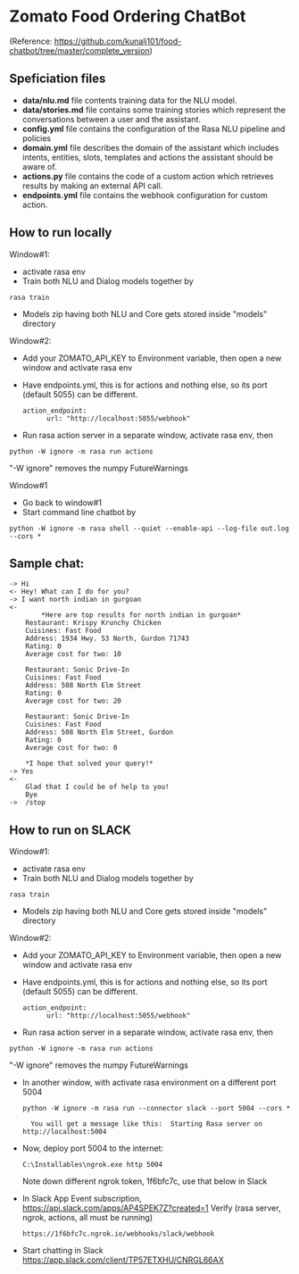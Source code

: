 # Zomato Food Ordering ChatBot 
(Reference: https://github.com/kunalj101/food-chatbot/tree/master/complete_version)


## Speficiation files

- **data/nlu.md** file contents training data for the NLU model.
- **data/stories.md** file contains some training stories which represent the conversations between a user and the assistant. 
- **config.yml** file contains the configuration of the Rasa NLU pipeline and policies
- **domain.yml** file describes the domain of the assistant which includes intents, entities, slots, templates and actions the assistant should be aware of.  
- **actions.py** file contains the code of a custom action which retrieves results by making an external API call.
- **endpoints.yml** file contains the webhook configuration for custom action.  

## How to run locally

Window#1:
- activate rasa env
- Train both NLU and Dialog models together by 
```
rasa train
```
- Models zip having both NLU and Core gets stored inside "models" directory

Window#2:
- Add your ZOMATO_API_KEY to Environment variable, then open a new window and activate rasa env
- Have endpoints.yml, this is for actions and nothing else, so its port (default 5055) can be different.
	```
	action_endpoint:
		  url: "http://localhost:5055/webhook"
	```			

- Run rasa action server in a separate window, activate rasa env, then 
```
python -W ignore -m rasa run actions
```
"-W ignore" removes the numpy FutureWarnings

Window#1
- Go back to window#1
- Start command line chatbot by 
```
python -W ignore -m rasa shell --quiet --enable-api --log-file out.log --cors *	
```

## Sample chat:
	-> Hi
	<- Hey! What can I do for you?
	-> I want north indian in gurgoan
	<-
			*Here are top results for north indian in gurgoan*
		Restaurant: Krispy Krunchy Chicken
		Cuisines: Fast Food
		Address: 1934 Hwy. 53 North, Gurdon 71743
		Rating: 0
		Average cost for two: 10

		Restaurant: Sonic Drive-In
		Cuisines: Fast Food
		Address: 508 North Elm Street
		Rating: 0
		Average cost for two: 20

		Restaurant: Sonic Drive-In
		Cuisines: Fast Food
		Address: 508 North Elm Street, Gurdon
		Rating: 0
		Average cost for two: 0

		*I hope that solved your query!*
	-> Yes
	<-
		Glad that I could be of help to you!
		Bye
	->  /stop
	
## How to run on SLACK
Window#1:
- activate rasa env
- Train both NLU and Dialog models together by 
```
rasa train
```
- Models zip having both NLU and Core gets stored inside "models" directory

Window#2:
- Add your ZOMATO_API_KEY to Environment variable, then open a new window and activate rasa env
- Have endpoints.yml, this is for actions and nothing else, so its port (default 5055) can be different.
	```
	action_endpoint:
		  url: "http://localhost:5055/webhook"
	```			

- Run rasa action server in a separate window, activate rasa env, then 
```
python -W ignore -m rasa run actions
```
"-W ignore" removes the numpy FutureWarnings

- In another window, with activate rasa environment on a different port 5004
	```
	python -W ignore -m rasa run --connector slack --port 5004 --cors *
	```
		You will get a message like this:  Starting Rasa server on http://localhost:5004
	
- Now, deploy port 5004 to the internet:
	```
	C:\Installables\ngrok.exe http 5004
	```	
	Note down different ngrok token, 1f6bfc7c, use that below in Slack
	
- In Slack App Event subscription, https://api.slack.com/apps/AP4SPEK7Z?created=1
   Verify (rasa server, ngrok, actions, all must be running)
	```
	https://1f6bfc7c.ngrok.io/webhooks/slack/webhook
	```
- Start chatting in Slack https://app.slack.com/client/TP57ETXHU/CNRGL66AX 